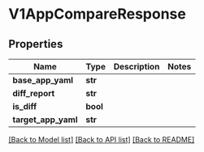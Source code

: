 # V1AppCompareResponse

## Properties
Name | Type | Description | Notes
------------ | ------------- | ------------- | -------------
**base_app_yaml** | **str** |  | 
**diff_report** | **str** |  | 
**is_diff** | **bool** |  | 
**target_app_yaml** | **str** |  | 

[[Back to Model list]](../vela-client/README.md#documentation-for-models) [[Back to API list]](../vela-client/README.md#documentation-for-api-endpoints) [[Back to README]](../vela-client/README.md)

